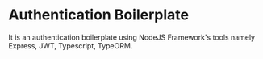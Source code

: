 # Authentication Boilerplate
It is an authentication boilerplate using NodeJS Framework's tools namely Express, JWT, Typescript, TypeORM.
